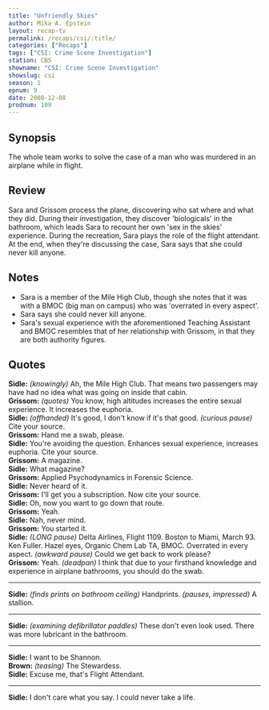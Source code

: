 ```yaml
---
title: "Unfriendly Skies"
author: Mika A. Epstein
layout: recap-tv
permalink: /recaps/csi/:title/
categories: ["Recaps"]
tags: ["CSI: Crime Scene Investigation"]
station: CBS
showname: "CSI: Crime Scene Investigation"
showslug: csi
season: 1  
epnum: 9
date: 2000-12-08
prodnum: 109  
---
```


## Synopsis

The whole team works to solve the case of a man who was murdered in an airplane while in flight.

## Review

Sara and Grissom process the plane, discovering who sat where and what they did. During their investigation, they discover 'biologicals' in the bathroom, which leads Sara to recount her own 'sex in the skies' experience. During the recreation, Sara plays the role of the flight attendant. At the end, when they're discussing the case, Sara says that she could never kill anyone.

## Notes

* Sara is a member of the Mile High Club, though she notes that it was with a BMOC (big man on campus) who was 'overrated in every aspect'.  
* Sara says she could never kill anyone.  
* Sara's sexual experience with the aforementioned Teaching Assistant and BMOC resembles that of her relationship with Grissom, in that they are both authority figures.

## Quotes

**Sidle:** _(knowingly)_ Ah, the Mile High Club. That means two passengers may have had no idea what was going on inside that cabin.  
**Grissom:** _(quotes)_ You know, high altitudes increases the entire sexual experience. It increases the euphoria.  
**Sidle:** _(offhanded)_ It's good, I don't know if it's that good. _(curious pause)_ Cite your source.  
**Grissom:** Hand me a swab, please.  
**Sidle:** You're avoiding the question. Enhances sexual experience, increases euphoria. Cite your source.  
**Grissom:** A magazine.  
**Sidle:** What magazine?  
**Grissom:** Applied Psychodynamics in Forensic Science.  
**Sidle:** Never heard of it.  
**Grissom:** I'll get you a subscription. Now cite your source.  
**Sidle:** Oh, now you want to go down that route.  
**Grissom:** Yeah.  
**Sidle:** Nah, never mind.  
**Grissom:** You started it.  
**Sidle:** _(LONG pause)_ Delta Airlines, Flight 1109. Boston to Miami, March 93. Ken Fuller. Hazel eyes, Organic Chem Lab TA, BMOC. Overrated in every aspect. _(awkward pause)_ Could we get back to work please?  
**Grissom:** Yeah. _(deadpan)_ I think that due to your firsthand knowledge and experience in airplane bathrooms, you should do the swab.  

- - -

**Sidle:** _(finds prints on bathroom ceiling)_ Handprints. _(pauses, impressed)_ A stallion.
  
- - -

**Sidle:** _(examining defibrillator paddles)_ These don't even look used. There was more lubricant in the bathroom.

- - -

**Sidle:** I want to be Shannon.  
**Brown:** _(teasing)_ The Stewardess.  
**Sidle:** Excuse me, that's Flight Attendant.  

- - -

**Sidle:** I don't care what you say. I could never take a life.